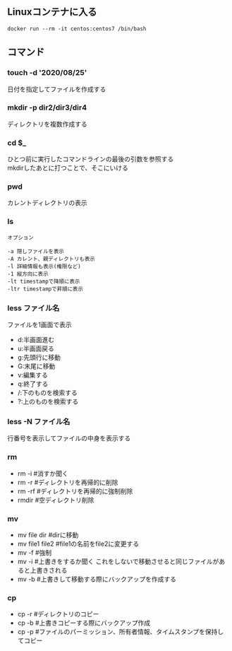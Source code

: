 ## Linuxコンテナに入る
```docker run --rm -it centos:centos7 /bin/bash```

## コマンド
### touch -d '2020/08/25'

日付を指定してファイルを作成する

### mkdir -p dir2/dir3/dir4

ディレクトリを複数作成する

### cd $_

ひとつ前に実行したコマンドラインの最後の引数を参照する<br>
mkdirしたあとに打つことで、そこにいける

### pwd

カレントディレクトリの表示

### ls

```
オプション

-a 隠しファイルを表示
-A カレント、親ディレクトリも表示
-l 詳細情報も表示(権限など)
-1 縦方向に表示
-lt timestampで降順に表示
-ltr timestampで昇順に表示
```

### less ファイル名

ファイルを1画面で表示

- d:半画面進む
- u:半画面戻る
- g:先頭行に移動
- G:末尾に移動
- v:編集する
- q:終了する
- /:下のものを検索する
- ?:上のものを検索する

### less -N ファイル名 

行番号を表示してファイルの中身を表示する

### rm

- rm -i #消すか聞く
- rm -r #ディレクトリを再帰的に削除
- rm -rf #ディレクトリを再帰的に強制削除
- rmdir #空ディレクトリ削除

### mv

- mv file dir #dirに移動
- mv file1 file2 #file1の名前をfile2に変更する
- mv -f #強制
- mv -i #上書きをするか聞く これをしないで移動させると同じファイルがあると上書きされる
- mv -b #上書きして移動する際にバックアップを作成する

### cp 

- cp -r #ディレクトリのコピー
- cp -b #上書きコピーする際にバックアップ作成
- cp -p #ファイルのパーミッション、所有者情報、タイムスタンプを保持してコピー

### 
